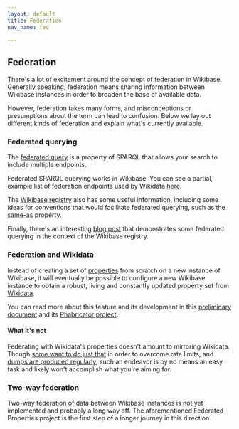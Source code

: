 ```yaml
---
layout: default
title: Federation
nav_name: fed

---
```

## Federation 

There's a lot of excitement around the concept of federation in Wikibase. Generally speaking, federation means sharing information between Wikibase instances in order to broaden the base of available data.

However, federation takes many forms, and misconceptions or presumptions about the term can lead to confusion. Below we lay out different kinds of federation and explain what's currently available.

### Federated querying

The [federated query](https://www.w3.org/TR/sparql11-federated-query/) is a property of SPARQL that allows your search to include multiple endpoints.

Federated SPARQL querying works in Wikibase. You can see a partial, example list of federation endpoints used by Wikidata [here](https://www.mediawiki.org/wiki/Wikidata_Query_Service/User_Manual/SPARQL_Federation_endpoints). 

The [Wikibase registry](https://wikibase-registry.wmflabs.org/wiki/Main_Page) also has some useful information, including some ideas for conventions that would facilitate federated querying, such as the [same-as](https://wikibase-registry.wmflabs.org/wiki/Item:Q54) property.

Finally, there's an interesting [blog post](https://addshore.com/2018/04/wikibase-of-wikibases/) that demonstrates some federated querying in the context of the Wikibase registry.

### Federation and Wikidata

Instead of creating a set of [properties](https://www.mediawiki.org/wiki/Wikibase/DataModel/Primer) from scratch on a new instance of Wikibase, it will eventually be possible to configure a new Wikibase instance to obtain a robust, living and constantly updated property set from [Wikidata](https://www.wikidata.org/).

You can read more about this feature and its development in this [preliminary document](https://doc.wikimedia.org/Wikibase/master/php/md_docs_components_repo-federated-properties.html) and its [Phabricator project](https://phabricator.wikimedia.org/project/view/4604/).

#### What it's not

Federating with Wikidata's properties doesn't amount to mirroring Wikidata. Though [some want to do just that](http://wiki.bitplan.com/index.php/Get_your_own_copy_of_WikiData) in order to overcome rate limits, and [dumps are produced regularly](https://dumps.wikimedia.org/wikidatawiki/), such an endeavor is by no means an easy task and likely won't accomplish what you're aiming for.

### Two-way federation

Two-way federation of data between Wikibase instances is not yet implemented and probably a long way off. The aforementioned Federated Properties project is the first step of a longer journey in this direction.

